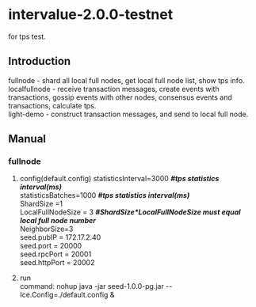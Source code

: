 # intervalue-2.0.0-testnet

for tps test.

## Introduction  
fullnode - shard all local full nodes, get local full node list, show tps info.  
localfullnode - receive transaction messages, create events with transactions, gossip events with other nodes, consensus events and transactions, calculate tps.  
light-demo - construct transaction messages, and send to local full node.

## Manual  
### fullnode
1. config(default.config) 
statisticsInterval=3000 ***#tps statistics interval(ms)***  
statisticsBatches=1000 ***#tps statistics interval(ms)***  
ShardSize =1  
LocalFullNodeSize = 3 ***#ShardSize\*LocalFullNodeSize must equal local full node number***  
NeighborSize=3   
seed.pubIP = 172.17.2.40  
seed.port = 20000  
seed.rpcPort = 20001  
seed.httpPort = 20002  

2. run  
command: nohup java -jar seed-1.0.0-pg.jar --Ice.Config=./default.config &  

